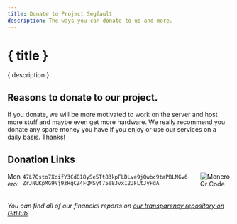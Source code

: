 ```yaml
---
title: Donate to Project Segfault
description: The ways you can donate to us and more.
---
```


# { title }

{ description }

## Reasons to donate to our project.

If you donate, we will be more motivated to work on the server and host more stuff and maybe even get more hardware. We really recommend you donate any spare money you have if you enjoy or use our services on a daily basis. Thanks!

## Donation Links

<div class="monero">
    Monero: <code style="margin-left: 4px;">47L7Qsto7XcifY3CdG18ySe5Tt83kpFLDLve9jQwbc9taPBLNGv6ZrJNUKpMG9Nj9zHgCZ4FQMSyt75e8Jvx12JFLtJyFdA</code>
	<img src="/Monero.png" alt="Monero Qr Code" />
</div>

<p class="reports-note">
    You can find all of our financial reports on <a href="https://github.com/ProjectSegfault/transparency/">our transparency repository on GitHub</a>.
</p>

<style>
	.monero {
		display: flex;
		align-items: center;
        word-break: break-all;
	}

	.monero > img {
		margin-left: 26px;
	}

	.reports-note {
		margin-top: 32px;
        font-style: italic;
	}

	@media only screen and (max-width: 930px) {
		.monero {
			flex-direction: column;
			align-items: flex-start;
		}

		.monero > img {
			margin-left: 0;
			margin-top: 8px;
		}
	}
</style>
